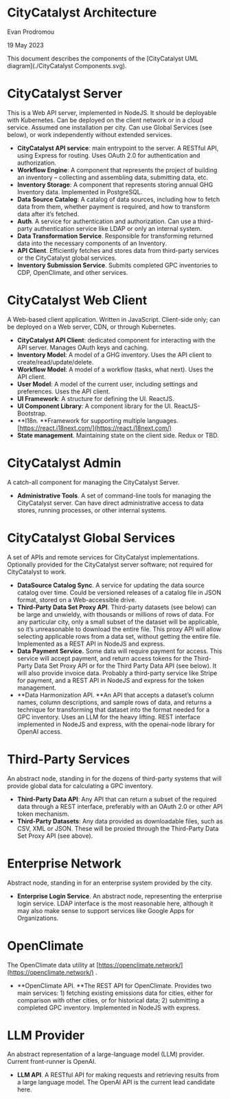 # CityCatalyst Architecture

Evan Prodromou

19 May 2023

This document describes the components of the [CityCatalyst UML diagram](./CityCatalyst Components.svg).


# CityCatalyst Server

This is a Web API server, implemented in NodeJS. It should be deployable with Kubernetes. Can be deployed on the client network or in a cloud service. Assumed one installation per city. Can use Global Services (see below), or work independently without extended services.



* **CityCatalyst API service**: main entrypoint to the server. A RESTful API, using Express for routing. Uses OAuth 2.0 for authentication and authorization.
* **Workflow Engine**: A component that represents the project of building an inventory – collecting and assembling data, submitting data, etc.
* **Inventory Storage**: A component that represents storing annual GHG Inventory data. Implemented in PostgreSQL.
* **Data Source Catalog**: A catalog of data sources, including how to fetch data from them, whether payment is required, and how to transform data after it’s fetched.
* **Auth**. A service for authentication and authorization. Can use a third-party authentication service like LDAP or only an internal system.
* **Data Transformation Service**. Responsible for transforming returned data into the necessary components of an Inventory.
* **API Client**. Efficiently fetches and stores data from third-party services or the CityCatalyst global services.
* **Inventory Submission Service**. Submits completed GPC inventories to CDP, OpenClimate, and other services.


# CityCatalyst Web Client

A Web-based client application. Written in JavaScript. Client-side only; can be deployed on a Web server, CDN, or through Kubernetes.



* **CityCatalyst API Client**: dedicated component for interacting with the API server. Manages OAuth keys and caching.
* **Inventory Model**: A model of a GHG inventory. Uses the API client to create/read/update/delete.
* **Workflow Model**: A model of a workflow (tasks, what next). Uses the API client.
* **User Model**: A model of the current user, including settings and preferences. Uses the API client.
* **UI Framework**: A structure for defining the UI. ReactJS.
* **UI Component Library**: A component library for the UI. ReactJS-Bootstrap.
* **I18n. **Framework for supporting multiple languages. [https://react.i18next.com/](https://react.i18next.com/) 
* **State management**. Maintaining state on the client side. Redux or TBD.


# CityCatalyst Admin

A catch-all component for managing the CityCatalyst Server.



* **Administrative Tools**. A set of command-line tools for managing the CityCatalyst server. Can have direct administrative access to data stores, running processes, or other internal systems.


# CityCatalyst Global Services

A set of APIs and remote services for CityCatalyst implementations. Optionally provided for the CityCatalyst server software; not required for CityCatalyst to work.



* **DataSource Catalog Sync**. A service for updating the data source catalog over time. Could be versioned releases of a catalog file in JSON format, stored on a Web-accessible drive.
* **Third-Party Data Set Proxy API**. Third-party datasets (see below) can be large and unwieldy, with thousands or millions of rows of data. For any particular city, only a small subset of the dataset will be applicable, so it’s unreasonable to download the entire file. This proxy API will allow selecting applicable rows from a data set, without getting the entire file. Implemented as a REST API in NodeJS and express.
* **Data Payment Service.** Some data will require payment for access. This service will accept payment, and return access tokens for the Third-Party Data Set Proxy API or for the Third Party Data API (see below). It will also provide invoice data. Probably a third-party service like Stripe for payment, and a REST API in NodeJS and express for the token management.
* **Data Harmonization API. **An API that accepts a dataset’s column names, column descriptions, and sample rows of data, and returns a technique for transforming that dataset into the format needed for a GPC inventory. Uses an LLM for the heavy lifting. REST interface implemented in NodeJS and express, with the openai-node library for OpenAI access.


# Third-Party Services

An abstract node, standing in for the dozens of third-party systems that will provide global data for calculating a GPC inventory.



* **Third-Party Data API**: Any API that can return a subset of the required data through a REST interface, preferably with an OAuth 2.0 or other API token mechanism.
* **Third-Party Datasets**: Any data provided as downloadable files, such as CSV, XML or JSON. These will be proxied through the Third-Party Data Set Proxy API (see above).


# Enterprise Network

Abstract node, standing in for an enterprise system provided by the city.



* **Enterprise Login Service**. An abstract node, representing the enterprise login service. LDAP interface is the most reasonable here, although it may also make sense to support services like Google Apps for Organizations.


# OpenClimate

The OpenClimate data utility at [https://openclimate.network/](https://openclimate.network/) .



* **OpenClimate API. **The REST API for OpenClimate. Provides two main services: 1) fetching existing emissions data for cities, either for comparison with other cities, or for historical data; 2) submitting a completed GPC inventory. Implemented in NodeJS with express.


# LLM Provider

An abstract representation of a large-language model (LLM) provider. Current front-runner is OpenAI.



* **LLM API**. A RESTful API for making requests and retrieving results from a large language model. The OpenAI API is the current lead candidate here.
